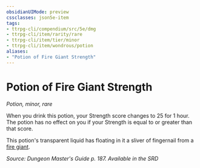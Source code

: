 ```yaml
---
obsidianUIMode: preview
cssclasses: json5e-item
tags:
- ttrpg-cli/compendium/src/5e/dmg
- ttrpg-cli/item/rarity/rare
- ttrpg-cli/item/tier/minor
- ttrpg-cli/item/wondrous/potion
aliases: 
- "Potion of Fire Giant Strength"
---
```

# Potion of Fire Giant Strength
*Potion, minor, rare*  



When you drink this potion, your Strength score changes to 25 for 1 hour. The potion has no effect on you if your Strength is equal to or greater than that score.

This potion's transparent liquid has floating in it a sliver of fingernail from a [fire giant](/CLI/bestiary/giant/fire-giant.md).

*Source: Dungeon Master's Guide p. 187. Available in the <span title='Systems Reference Document (5.1)'>SRD</span>*